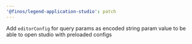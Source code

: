 ```yaml
---
'@finos/legend-application-studio': patch
---
```



Add `editorConfig` for query params as encoded string param value to be able to open studio with preloaded configs